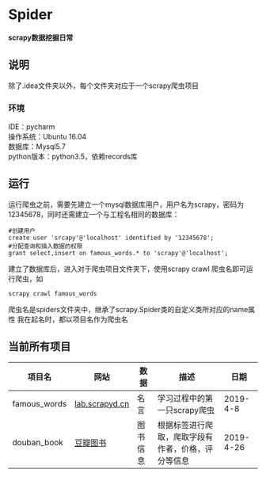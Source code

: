 # Spider
__scrapy数据挖掘日常__
## 说明
除了.idea文件夹以外，每个文件夹对应于一个scrapy爬虫项目 <br/>
### 环境
IDE：pycharm <br/>
操作系统：Ubuntu 16.04 <br/>
数据库：Mysql5.7 <br/>
python版本：python3.5，依赖records库

## 运行
运行爬虫之前，需要先建立一个mysql数据库用户，用户名为scrapy，密码为12345678，同时还需建立一个与工程名相同的数据库：
    
    #创建用户
    create user 'srcapy'@'localhost' identified by '12345678';
    #分配查询和插入数据的权限
    grant select,insert on famous_words.* to 'scrapy'@'localhost';

建立了数据库后，进入对于爬虫项目文件夹下，使用scrapy crawl 爬虫名即可运行爬虫，如

    scrapy crawl famous_words
爬虫名是spiders文件夹中，继承了scrapy.Spider类的自定义类所对应的name属性
我在起名时，都以项目名作为爬虫名

## 当前所有项目
|项目名|网站|数据|描述|日期|
|-|-|-|-|-|
|famous_words|[lab.scrapyd.cn](https://lab.scrapyd.cn)|名言|学习过程中的第一只scrapy爬虫|2019-4-8|
|douban_book|[豆瓣图书](https://book.douban.com)|图书信息|根据标签进行爬取，爬取字段有作者，价格，评分等信息|2019-4-26|

